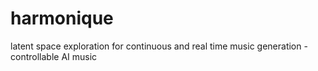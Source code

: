 # harmonique
latent space exploration for continuous and real time music generation - controllable AI music
